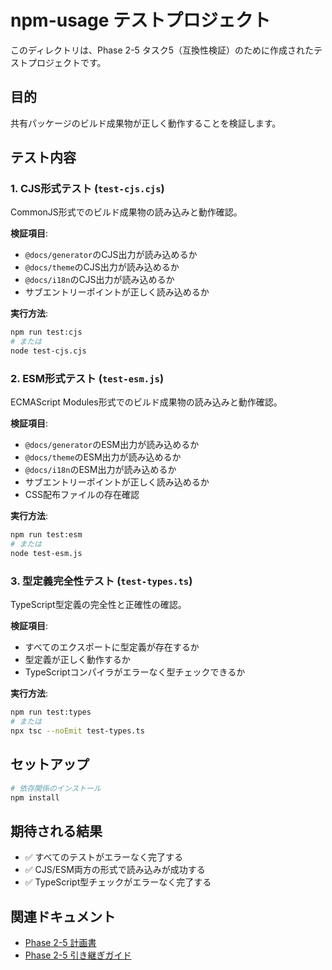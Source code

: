 # npm-usage テストプロジェクト

このディレクトリは、Phase 2-5 タスク5（互換性検証）のために作成されたテストプロジェクトです。

## 目的

共有パッケージのビルド成果物が正しく動作することを検証します。

## テスト内容

### 1. CJS形式テスト (`test-cjs.cjs`)

CommonJS形式でのビルド成果物の読み込みと動作確認。

**検証項目**:
- `@docs/generator`のCJS出力が読み込めるか
- `@docs/theme`のCJS出力が読み込めるか
- `@docs/i18n`のCJS出力が読み込めるか
- サブエントリーポイントが正しく読み込めるか

**実行方法**:
```bash
npm run test:cjs
# または
node test-cjs.cjs
```

### 2. ESM形式テスト (`test-esm.js`)

ECMAScript Modules形式でのビルド成果物の読み込みと動作確認。

**検証項目**:
- `@docs/generator`のESM出力が読み込めるか
- `@docs/theme`のESM出力が読み込めるか
- `@docs/i18n`のESM出力が読み込めるか
- サブエントリーポイントが正しく読み込めるか
- CSS配布ファイルの存在確認

**実行方法**:
```bash
npm run test:esm
# または
node test-esm.js
```

### 3. 型定義完全性テスト (`test-types.ts`)

TypeScript型定義の完全性と正確性の確認。

**検証項目**:
- すべてのエクスポートに型定義が存在するか
- 型定義が正しく動作するか
- TypeScriptコンパイラがエラーなく型チェックできるか

**実行方法**:
```bash
npm run test:types
# または
npx tsc --noEmit test-types.ts
```

## セットアップ

```bash
# 依存関係のインストール
npm install
```

## 期待される結果

- ✅ すべてのテストがエラーなく完了する
- ✅ CJS/ESM両方の形式で読み込みが成功する
- ✅ TypeScript型チェックがエラーなく完了する

## 関連ドキュメント

- [Phase 2-5 計画書](../../docs/new-generator-plan/phase-2-5-shared-packages.md)
- [Phase 2-5 引き継ぎガイド](../../docs/new-generator-plan/status/phase-2-5-handoff.md)
